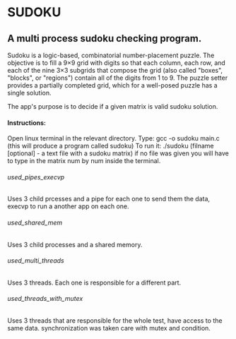 <h1> SUDOKU </h1>
<h2> A multi process sudoku checking program. </h2>

Sudoku is a logic-based, combinatorial number-placement puzzle. 
The objective is to fill a 9×9 grid with digits so that each column, each row, and each of the nine 3×3 subgrids that compose the grid 
(also called "boxes", "blocks", or "regions") contain all of the digits from 1 to 9. 
The puzzle setter provides a partially completed grid, which for a well-posed puzzle has a single solution.

The app's purpose is to decide if a given matrix is valid sudoku solution.

<h4> Instructions: </h4>
Open linux terminal in the relevant directory.
Type: gcc -o sudoku main.c (this will produce a program called sudoku)
To run it: ./sudoku <filename> (filname [optional] - a text file with a sudoku matrix)
if no file was given you will have to type in the matrix num by num inside the terminal.



<h6> used_pipes_execvp </h6>
Uses 3 child prcesses and a pipe for each one to send them the data, execvp to run a another app on each one.

<h6> used_shared_mem </h6>
Uses 3 child processes and a shared memory.

<h6> used_multi_threads </h6>
Uses 3 threads. Each one is responsible for a different part.

<h6> used_threads_with_mutex </h6>
Uses 3 threads that are responsible for the whole test, have access to the same data.
synchronization was taken care with mutex and condition.
